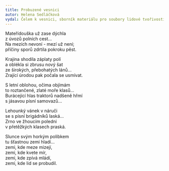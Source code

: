 ```yaml
---
title: Probuzené vesnici
autor: Helena Sedláčková
vydal: Čelem k vesnici, sborník materiálu pro soubory lidové tvořivosti, Praha, Orbis, 1953
---
```


Mateřídouška už zase dýchla    
z úvozů polních cest...    
Na mezích nevoní - mezí už není;    
příčiny sporů zdrtila pokroku pěst.

Krajina shodila záplaty polí   
a oblékla si zbrusu nový šat   
ze širokých, přebohatých lánů...  
Zrající úrodou pak počala se usmívat.

S letní oblohou, očima objímám    
to roztančené, zlaté moře klasů...  
Burácející hlas traktorů nadšeně hřmí   
s jásavou písní samovazů...

Lehounký vánek v náruči    
se s písní brigádníků laská...  
Zrno ve žhoucím poledni   
v přetěžkých klasech praská.

Slunce svým horkým polibkem   
tu šťastnou zemi hladí...  
zemi, kde meze mizejí,   
zemi, kde kvete mír,  
zemi, kde zpívá mládí,  
zemi, kde lid se probudil.